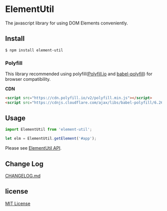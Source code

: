 # ElementUtil
The javascript library for using DOM Elements conveniently.

## Install

```sh
$ npm install element-util
```

### Polyfill
This library recommended using polyfill([Polyfill.io](https://cdn.polyfill.io/v2/docs/) and [babel-polyfill](https://babeljs.io/docs/usage/polyfill/)) for browser compatibility.

**CDN**

```html
<script src="https://cdn.polyfill.io/v2/polyfill.min.js"></script>
<script src="https://cdnjs.cloudflare.com/ajax/libs/babel-polyfill/6.26.0/polyfill.min.js"></script>
```

## Usage

```javascript
import ElementUtil from 'element-util';

let elm = ElementUtil.getElement('#app');
```

Please see [ElementUtil API](https://github.com/archco/element-util/tree/master/docs).

## Change Log
[CHANGELOG.md](https://github.com/archco/element-util/blob/master/CHANGELOG.md)

## license
[MIT License](https://github.com/archco/element-util/blob/master/LICENSE)
